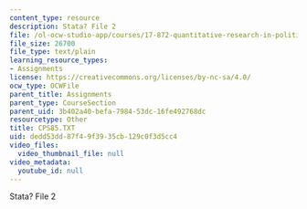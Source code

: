 ```yaml
---
content_type: resource
description: Stata? File 2
file: /ol-ocw-studio-app/courses/17-872-quantitative-research-in-political-science-and-public-policy-spring-2004/dedd53dd87f49f3935cb129c0f3d5cc4_CPS85.TXT
file_size: 26700
file_type: text/plain
learning_resource_types:
- Assignments
license: https://creativecommons.org/licenses/by-nc-sa/4.0/
ocw_type: OCWFile
parent_title: Assignments
parent_type: CourseSection
parent_uid: 3b402a40-befa-7984-53dc-16fe492768dc
resourcetype: Other
title: CPS85.TXT
uid: dedd53dd-87f4-9f39-35cb-129c0f3d5cc4
video_files:
  video_thumbnail_file: null
video_metadata:
  youtube_id: null
---
```

Stata? File 2